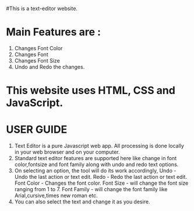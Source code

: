 #This is a text-editor website.

 # Main Features are :
 1. Changes Font Color
 2. Changes Font
 3. Changes Font Size
 4. Undo and Redo the changes.

# This website uses HTML, CSS and JavaScript.

# USER GUIDE 
1. Text Editor is a pure Javascript web app. All processing is done locally in your web browser and on your computer.
2. Standard text editor features are supported here like change in font color,fontsize and font family along with undo and redo text options.
3. On selecting an option, the tool will do its work accordingly,
  Undo - Undo the last action or text edit.
  Redo - Redo the last action or text edit.
  Font Color - Changes the font color.
  Font Size - will change the font size ranging from 1 to 7.
  Font Family - will change the font family like Arial,cursive,times new roman etc.
4. You can also select the text and change it as you desire.